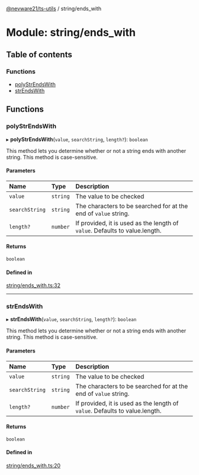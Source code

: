 [@nevware21/ts-utils](../README.md) / string/ends\_with

# Module: string/ends\_with

## Table of contents

### Functions

- [polyStrEndsWith](string_ends_with.md#polystrendswith)
- [strEndsWith](string_ends_with.md#strendswith)

## Functions

### polyStrEndsWith

▸ **polyStrEndsWith**(`value`, `searchString`, `length?`): `boolean`

This method lets you determine whether or not a string ends with another string. This method is case-sensitive.

#### Parameters

| Name | Type | Description |
| :------ | :------ | :------ |
| `value` | `string` | The value to be checked |
| `searchString` | `string` | The characters to be searched for at the end of `value` string. |
| `length?` | `number` | If provided, it is used as the length of `value`. Defaults to value.length. |

#### Returns

`boolean`

#### Defined in

[string/ends_with.ts:32](https://github.com/nevware21/ts-utils/blob/9e4a475/ts-utils/src/string/ends_with.ts#L32)

___

### strEndsWith

▸ **strEndsWith**(`value`, `searchString`, `length?`): `boolean`

This method lets you determine whether or not a string ends with another string. This method is case-sensitive.

#### Parameters

| Name | Type | Description |
| :------ | :------ | :------ |
| `value` | `string` | The value to be checked |
| `searchString` | `string` | The characters to be searched for at the end of `value` string. |
| `length?` | `number` | If provided, it is used as the length of `value`. Defaults to value.length. |

#### Returns

`boolean`

#### Defined in

[string/ends_with.ts:20](https://github.com/nevware21/ts-utils/blob/9e4a475/ts-utils/src/string/ends_with.ts#L20)

